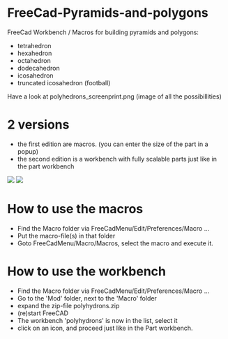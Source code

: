 # FreeCad-Pyramids-and-polygons
FreeCad Workbench / Macros for building pyramids 
and polygons:
- tetrahedron
- hexahedron
- octahedron
- dodecahedron
- icosahedron
- truncated icosahedron (football)

Have a look at polyhedrons_screenprint.png (image of all the possibillities)

# 2 versions
 - the first edition are macros. (you can enter the size of the part in a popup)
 - the second edition is a workbench with fully scalable parts just like in the part workbench

<img src="https://github.com/eddyverl/FreeCad-Pyramids-and-Polyhedrons/edit/master/workbench.png">

<img src="https://github.com/eddyverl/FreeCad-Pyramids-and-Polyhedrons/edit/master/polyhedrons.png">


# How to use the macros
- Find the Macro folder via FreeCadMenu/Edit/Preferences/Macro ...
- Put the macro-file(s) in that folder
- Goto FreeCadMenu/Macro/Macros, select the macro and execute it.

# How to use the workbench
- Find the Macro folder via FreeCadMenu/Edit/Preferences/Macro ...
- Go to the 'Mod' folder, next to the 'Macro' folder
- expand the zip-file polyhydrons.zip
- (re)start FreeCAD
- The workbench 'polyhydrons' is now in the list, select it
- click on an icon, and proceed just like in the Part workbench.

